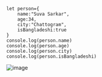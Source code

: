 ```
let person={
    name:"Suva Sarkar",
    age:34,
    city:"Chattogram",
    isBangladeshi:true
}
console.log(person.name)
console.log(person.age)
console.log(person.city)
console.log(person.isBangladeshi)
```
![image](https://github.com/user-attachments/assets/c4e8d091-e73e-487d-bf4e-1afd41b40705)
